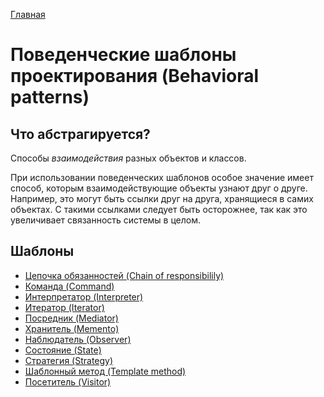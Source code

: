 [Главная](..)

# Поведенческие шаблоны проектирования (Behavioral patterns)

## Что абстрагируется?

Способы *взаимодействия* разных объектов и классов.

При использовании поведенческих шаблонов особое значение имеет способ, которым взаимодействующие объекты узнают друг о друге. Например, это могут быть ссылки друг на друга, хранящиеся в самих объектах. С такими ссылками следует быть осторожнее, так как это увеличивает связанность системы в целом.

## Шаблоны

* [Цепочка обязанностей (Chain of responsibilily)](./chainOfResponsibility)
* [Команда (Command)](./command)
* [Интерпретатор (Interpreter)](./interpreter)
* [Итератор (Iterator)](./iterator)
* [Посредник (Mediator)](./mediator)
* [Хранитель (Memento)](./memento)
* [Наблюдатель (Observer)](./observer)
* [Состояние (State)](./state)
* [Стратегия (Strategy)](./strategy)
* [Шаблонный метод (Template method)](./template)
* [Посетитель (Visitor)](./visitor)